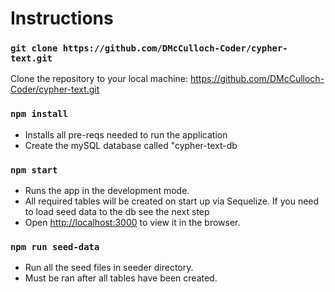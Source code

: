 # Instructions

### `git clone https://github.com/DMcCulloch-Coder/cypher-text.git`

Clone the repository to your local machine: https://github.com/DMcCulloch-Coder/cypher-text.git

### `npm install`

- Installs all pre-reqs needed to run the application
- Create the mySQL database called "cypher-text-db

### `npm start`

- Runs the app in the development mode.
- All required tables will be created on start up via Sequelize. If you need to load seed data to the db see the next step
- Open [http://localhost:3000](http://localhost:3000) to view it in the browser.

### `npm run seed-data`

- Run all the seed files in seeder directory.
- Must be ran after all tables have been created.

